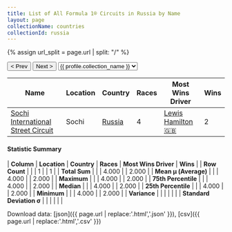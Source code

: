 ```yaml
---
title: List of All Formula 1® Circuits in Russia by Name
layout: page
collectionName: countries
collectionId: russia
---
```


{% assign url_split = page.url | split: "/" %}
<div id="collection-navigation">
<button onclick="selector.options[selector.selectedIndex-1].value && (window.location = selector.options[selector.selectedIndex-1].value);">&lt; Prev</button>
<button onclick="selector.options[selector.selectedIndex+1].value && (window.location = selector.options[selector.selectedIndex+1].value);">Next &gt;</button>
<select id="selector" onchange="this.options[this.selectedIndex].value && (window.location = this.options[this.selectedIndex].value);">
  {% for collectionId in site.data[page.collectionName].refs %}
    {% if collectionId == page.collectionId %}
      {% assign selected = "selected" %}
    {% else %}
      {% assign selected = "" %}
    {% endif %}
    {% assign profile = site.data[page.collectionName][collectionId].profile %}
    <option value="/f1/{{ page.collectionName }}/{{ collectionId }}/{{ url_split[4] }}" {{ selected }}>{{ profile.collection_name }}</option>
  {% endfor %}
</select>
</div>

| Name | Location | Country | Races | Most Wins Driver | Wins |
|--|--|--|--|--|--|
| [Sochi International Street Circuit](/f1/circuits/sochi) | Sochi | [Russia](/f1/countries/russia) | 4 | [Lewis Hamilton 🇬🇧](/f1/drivers/hamilton) | 2 |

#### Statistic Summary

| **Column** | **Location** | **Country** | **Races** | **Most Wins Driver** | **Wins** |
| **Row Count** |  |  | 1 |  | 1 |
| **Total Sum** |  |  | 4.000 |  | 2.000 |
| **Mean μ (Average)** |  |  | 4.000 |  | 2.000 |
| **Maximum** |  |  | 4.000 |  | 2.000 |
| **75th Percentile** |  |  | 4.000 |  | 2.000 |
| **Median** |  |  | 4.000 |  | 2.000 |
| **25th Percentile** |  |  | 4.000 |  | 2.000 |
| **Minimum** |  |  | 4.000 |  | 2.000 |
| **Variance** |  |  |  |  |  |
| **Standard Deviation σ** |  |  |  |  |  |

Download data: [json]({{ page.url | replace:'.html','.json' }}), [csv]({{ page.url | replace:'.html','.csv' }})
